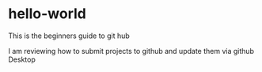 # hello-world

This is the beginners guide to git hub

I am reviewing how to submit projects to github and update them via github Desktop
